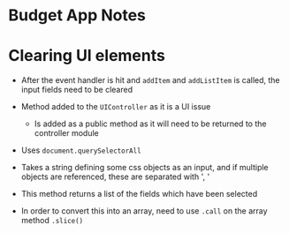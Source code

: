 Budget App Notes
===

# Clearing UI elements

* After the event handler is hit and `addItem` and `addListItem` is called, the input fields need to be cleared
* Method added to the `UIController` as it is a UI issue
  * Is added as a public method as it will need to be returned to the controller module

* Uses `document.querySelectorAll`
* Takes a string defining some css objects as an input, and if multiple objects are referenced, these are separated with ', '
* This method returns a list of the fields which have been selected
* In order to convert this into an array, need to use `.call` on the array method `.slice()`
